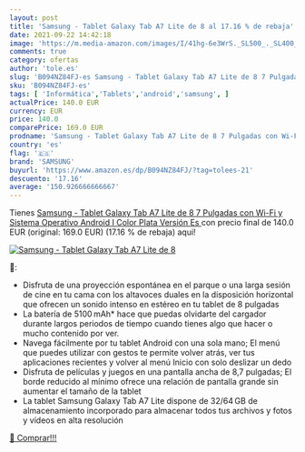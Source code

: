 ```yaml
---
layout: post
title: 'Samsung - Tablet Galaxy Tab A7 Lite de 8 al 17.16 % de rebaja'
date: 2021-09-22 14:42:18
image: 'https://m.media-amazon.com/images/I/41hg-6e3WrS._SL500_._SL400_.jpg'
comments: true
category: ofertas
author: 'tole.es'
slug: 'B094NZ84FJ-es Samsung - Tablet Galaxy Tab A7 Lite de 8 7 Pulgadas con...'
sku: 'B094NZ84FJ-es'
tags: [ 'Informática','Tablets','android','samsung', ]
actualPrice: 140.0 EUR
currency: EUR
price: 140.0
comparePrice: 169.0 EUR
prodname: 'Samsung - Tablet Galaxy Tab A7 Lite de 8 7 Pulgadas con Wi-Fi y Sistema Operativo Android I Color Plata  Versión Es '
country: 'es'
flag: '🇪🇸'
brand: 'SAMSUNG'
buyurl: 'https://www.amazon.es/dp/B094NZ84FJ/?tag=tolees-21'
descuento: '17.16'
average: '150.926666666667'
---
```


Tienes [Samsung - Tablet Galaxy Tab A7 Lite de 8 7 Pulgadas con Wi-Fi y Sistema Operativo Android I Color Plata  Versión Es ](https://www.amazon.es/dp/B094NZ84FJ/?tag=tolees-21) con precio final de  140.0 EUR (original: 169.0 EUR) (17.16 %  de rebaja) aqui!

[![Samsung - Tablet Galaxy Tab A7 Lite de 8](https://m.media-amazon.com/images/I/41hg-6e3WrS._SL500_._SL400_.jpg)](https://www.amazon.es/dp/B094NZ84FJ/?tag=tolees-21)

🔎:

- Disfruta de una proyección espontánea en el parque o una larga sesión de cine en tu cama con los altavoces duales en la disposición horizontal que ofrecen un sonido intenso en estéreo en tu tablet de 8 pulgadas
- La batería de 5100 mAh* hace que puedas olvidarte del cargador durante largos periodos de tiempo cuando tienes algo que hacer o mucho contenido por ver.
- Navega fácilmente por tu tablet Android con una sola mano; El menú que puedes utilizar con gestos te permite volver atrás, ver tus aplicaciones recientes y volver al menú Inicio con solo deslizar un dedo
- Disfruta de películas y juegos en una pantalla ancha de 8,7 pulgadas; El borde reducido al mínimo ofrece una relación de pantalla grande sin aumentar el tamaño de la tablet
- La tablet Samsung Galaxy Tab A7 Lite dispone de 32/64 GB de almacenamiento incorporado para almacenar todos tus archivos y fotos y vídeos en alta resolución

[🛒 Comprar!!!](https://www.amazon.es/dp/B094NZ84FJ/?tag=tolees-21)
